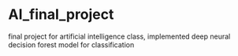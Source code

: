 # AI_final_project
final project for artificial intelligence class, implemented deep neural decision forest model for classification
